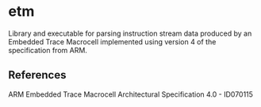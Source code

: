 # etm
Library and executable for parsing instruction stream data produced by an Embedded Trace Macrocell implemented using version 4 of the specification from ARM.

## References
ARM Embedded Trace Macrocell Architectural Specification 4.0 - ID070115
